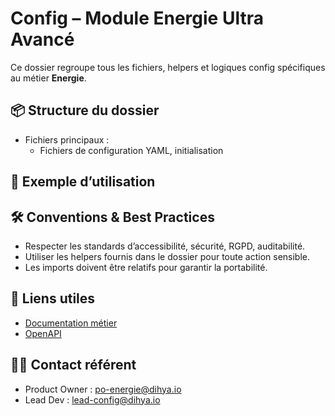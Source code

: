 # Config – Module Energie Ultra Avancé

Ce dossier regroupe tous les fichiers, helpers et logiques config spécifiques au métier **Energie**.

## 📦 Structure du dossier
- Fichiers principaux :
  - Fichiers de configuration YAML, initialisation


## 🚀 Exemple d’utilisation


## 🛠️ Conventions & Best Practices
- Respecter les standards d’accessibilité, sécurité, RGPD, auditabilité.
- Utiliser les helpers fournis dans le dossier pour toute action sensible.
- Les imports doivent être relatifs pour garantir la portabilité.

## 🔗 Liens utiles
- [Documentation métier](../../docs/DOC.md)
- [OpenAPI](../../docs/openapi.yaml)

## 👩‍💻 Contact référent
- Product Owner : po-energie@dihya.io
- Lead Dev : lead-config@dihya.io